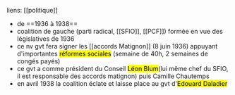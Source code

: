 liens: [[politique]] 

- de ==1936 à 1938==
- coalition de gauche (parti radical, [[SFIO]], [[PCF]]) formée en vue des législatives de 1936
- ce nv gvt fera signer les [[accords Matignon]] (8 juin 1936) appuyant d'importantes <mark class="hltr-blue">réformes sociales</mark> (semaine de 40h, 2 semaines de congés payés)
- ce gvt a comme président du Conseil <mark class="hltr-green">Léon Blum</mark>(lui même chef du SFIO, il est responsable des accords matignon) puis Camille Chautemps
- en avril 1938 la coalition éclate et laisse place au gvt d'<mark class="hltr-green">Edouard Daladier</mark>
